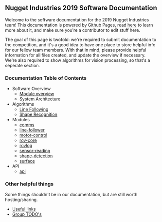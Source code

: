 ## Nugget Industries 2019 Software Documentation

Welcome to the software documentation for the 2019 Nugget Industries team! This documentation is powered by Github Pages, read [here](https://pages.github.com/) to learn more about it, and make sure you're a contributor to edit stuff here.

The goal of this page is twofold: we're required to submit documentation to the competition, and it's a good idea to have one place to store helpful info for our fellow team members. With that in mind, please provide helpful information for all files created, and update the overview if necessary. We're also required to show algorithms for vision processing, so that's a seperate section.

### Documentation Table of Contents

- Software Overview
  - [Module overview](./docs/software-overview/module_overview)
  - [System Architecture](./docs/software-overview/system-architecture)
- Algorithms
  - [Line Following](./docs/algorithms/line-following)
  - [Shape Recognition](./docs/algorithms/shape-recognition)
- Modules 
  - [comms](./docs/modules/comms)
  - [line-follower](./docs/modules/line-follower)
  - [motor-control](./docs/modules/motor-control)
  - [rov-core](./docs/modules/rov-core)
  - [rovlog](./docs/modules/rovlog)
  - [sensor-reading](./docs/modules/sensor-reading)
  - [shape-detection](./docs/modules/shape-detection)
  - [surface](./docs/modules/surface)
- API
  - [api](./docs/api/api)
 
 ### Other helpful things
 
 Some things shouldn't be in our documentation, but are still worth hosting/sharing.
 - [Useful links](./docs/other/group-todo)
 - [Group TODO's](./docs/other/useful-links)
